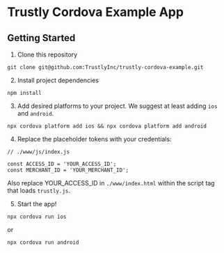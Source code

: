 # Trustly Cordova Example App

## Getting Started

1. Clone this repository

```
git clone git@github.com:TrustlyInc/trustly-cordova-example.git
```
2. Install project dependencies

```
npm install
```

3. Add desired platforms to your project. We suggest at least adding `ios` and `android`.
```
npx cordova platform add ios && npx cordova platform add android
```

4. Replace the placeholder tokens with your credentials:
```
// ./www/js/index.js

const ACCESS_ID = 'YOUR_ACCESS_ID';
const MERCHANT_ID = 'YOUR_MERCHANT_ID';
```
Also replace YOUR_ACCESS_ID in `./www/index.html` within the script tag that loads `trustly.js`.

5. Start the app!
```
npx cordova run ios
```
or
```
npx cordova run android
```